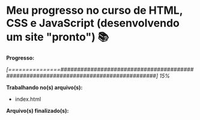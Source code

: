 # Meu progresso no curso de HTML, CSS e JavaScript (desenvolvendo um site "pronto") :books:

**Progresso:**

*[===============#####################################################################################] 15%*



**Trabalhando no(s) arquivo(s):**

 - index.html

**Arquivo(s) finalizado(s):**

